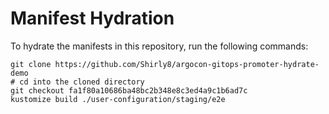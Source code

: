 # Manifest Hydration

To hydrate the manifests in this repository, run the following commands:

```shell
git clone https://github.com/Shirly8/argocon-gitops-promoter-hydrate-demo
# cd into the cloned directory
git checkout fa1f80a10686ba48bc2b348e8c3ed4a9c1b6ad7c
kustomize build ./user-configuration/staging/e2e
```
